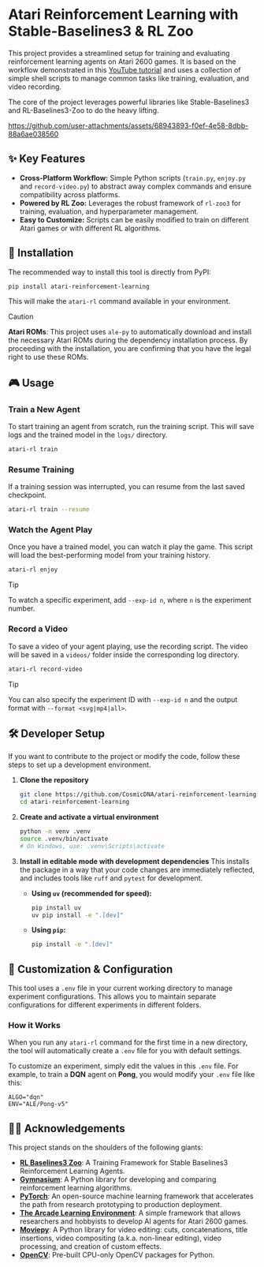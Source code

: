 # Atari Reinforcement Learning with Stable-Baselines3 & RL Zoo

This project provides a streamlined setup for training and evaluating reinforcement learning agents on Atari 2600 games. It is based on the workflow demonstrated in this [YouTube tutorial](https://www.youtube.com/watch?v=aQsaH7Tzvp0&t=329s) and uses a collection of simple shell scripts to manage common tasks like training, evaluation, and video recording.

The core of the project leverages powerful libraries like Stable-Baselines3 and RL-Baselines3-Zoo to do the heavy lifting.


https://github.com/user-attachments/assets/68943893-f0ef-4e58-8dbb-88a6ae038560



## ✨ Key Features

-   **Cross-Platform Workflow:** Simple Python scripts (`train.py`, `enjoy.py` and `record-video.py`) to abstract away complex commands and ensure compatibility across platforms.
-   **Powered by RL Zoo:** Leverages the robust framework of `rl-zoo3` for training, evaluation, and hyperparameter management.
-   **Easy to Customize:** Scripts can be easily modified to train on different Atari games or with different RL algorithms.

## 🚀 Installation

The recommended way to install this tool is directly from PyPI:

```bash
pip install atari-reinforcement-learning
```

This will make the `atari-rl` command available in your environment.

> [!CAUTION]
> **Atari ROMs**: This project uses `ale-py` to automatically download and install the necessary Atari ROMs during the dependency installation process. By proceeding with the installation, you are confirming that you have the legal right to use these ROMs.

## 🎮 Usage

### Train a New Agent

To start training an agent from scratch, run the training script. This will save logs and the trained model in the `logs/` directory.

```bash
atari-rl train
```

### Resume Training

If a training session was interrupted, you can resume from the last saved checkpoint.

```bash
atari-rl train --resume
```

### Watch the Agent Play

Once you have a trained model, you can watch it play the game. This script will load the best-performing model from your training history.

```bash
atari-rl enjoy
```

> [!TIP]
> To watch a specific experiment, add `--exp-id n`, where `n` is the experiment number.

### Record a Video

To save a video of your agent playing, use the recording script. The video will be saved in a `videos/` folder inside the corresponding log directory.

```bash
atari-rl record-video
```

> [!TIP]
> You can also specify the experiment ID with `--exp-id n` and the output format with `--format <svg|mp4|all>`.

## 🛠️ Developer Setup

If you want to contribute to the project or modify the code, follow these steps to set up a development environment.

1.  **Clone the repository**
    ```bash
    git clone https://github.com/CosmicDNA/atari-reinforcement-learning.git
    cd atari-reinforcement-learning
    ```

2.  **Create and activate a virtual environment**
    ```bash
    python -m venv .venv
    source .venv/bin/activate
    # On Windows, use: .venv\Scripts\activate
    ```

3.  **Install in editable mode with development dependencies**
    This installs the package in a way that your code changes are immediately reflected, and includes tools like `ruff` and `pytest` for development.

    *   **Using `uv` (recommended for speed):**
        ```bash
        pip install uv
        uv pip install -e ".[dev]"
        ```
    *   **Using `pip`:**
        ```bash
        pip install -e ".[dev]"
        ```

## 🔧 Customization & Configuration

This tool uses a `.env` file in your current working directory to manage experiment configurations. This allows you to maintain separate configurations for different experiments in different folders.

### How it Works

When you run any `atari-rl` command for the first time in a new directory, the tool will automatically create a `.env` file for you with default settings.

To customize an experiment, simply edit the values in this `.env` file. For example, to train a **DQN** agent on **Pong**, you would modify your `.env` file like this:

```dotenv
ALGO="dqn"
ENV="ALE/Pong-v5"
```

## 🤝🏿 Acknowledgements

This project stands on the shoulders of the following giants:
- [**RL Baselines3 Zoo**](https://github.com/DLR-RM/rl-baselines3-zoo): A Training Framework for Stable Baselines3 Reinforcement Learning Agents.
- [**Gymnasium**](https://github.com/Farama-Foundation/Gymnasium): A Python library for developing and comparing reinforcement learning algorithms.
- [**PyTorch**](https://pytorch.org/): An open-source machine learning framework that accelerates the path from research prototyping to production deployment.
- [**The Arcade Learning Environment**](https://github.com/Farama-Foundation/Arcade-Learning-Environment): A simple framework that allows researchers and hobbyists to develop AI agents for Atari 2600 games.
- [**Moviepy**](https://github.com/Zulko/moviepy): A Python library for video editing: cuts, concatenations, title insertions, video compositing (a.k.a. non-linear editing), video processing, and creation of custom effects.
- [**OpenCV**](https://github.com/opencv/opencv-python): Pre-built CPU-only OpenCV packages for Python.
